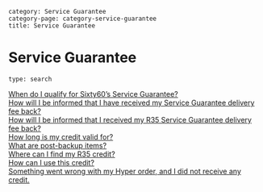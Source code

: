 ```meta-category
category: Service Guarantee
category-page: category-service-guarantee
title: Service Guarantee
```
# Service Guarantee

```component
type: search 
```

[When do I qualify for Sixty60’s Service Guarantee?](pages://service-guarantee-when-do-i-qualify-for-sixty60s-service-guarantee)  
[How will I be informed that I have received my Service Guarantee delivery fee back?](pages://service-guarantee-how-will-I-be-informed-that-I-have-received-my-service-guarantee-delivery-fee-back)  
[How will I be informed that I received my R35 Service Guarantee delivery fee back?](pages://service-guarantee-how-will-i-be-informed-that-i-received-my-r35-service-guarantee-delivery-fee-back)  
[How long is my credit valid for?](pages://service-guarantee-how-long-is-my-credit-valid-for)  
[What are post-backup items?](pages://service-guarantee-what-are-post-backup-items)  
[Where can I find my R35 credit?](pages://service-guarantee-where-can-i-find-my-r35-credit)  
[How can I use this credit?](pages://service-guarantee-how-can-i-use-this-credit)  
[Something went wrong with my Hyper order, and I did not receive any credit.](pages://service-guarantee-something-went-wrong-with-my-hyper-order-and-I-did-not-receive-any-credit)  
